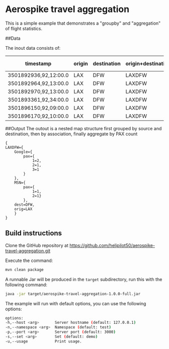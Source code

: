 # Aerospike travel aggregation

This is a simple example that demonstrates a "groupby" and "aggregation" of flight statistics.

##Data

The inout data consists of:

| timestamp | origin | destination | origin+destination | # Pax traveling | Association|
|-----------|--------|-------------|--------------------|---------------|------------|
|3501892936,92,12:00.0|LAX|DFW|LAXDFW|1|Google|
|3501892964,92,13:00.0|LAX|DFW|LAXDFW|1|Google|
|3501892970,92,13:00.0|LAX|DFW|LAXDFW|3|Google|
|3501893361,92,34:00.0|LAX|DFW|LAXDFW|2|Google|
|3501896150,92,09:00.0|LAX|DFW|LAXDFW|1|MSN|
|3501896170,92,10:00.0|LAX|DFW|LAXDFW|2|MSN|

##Output
The outout is a nested map structure first grouped by source and destination, then by association, finally aggregate by PAX count
```
{
LAXDFW={
	Google={
		pax={
			1=2, 
			2=1, 
			3=1
		}
	}, 
	MSN={
		pax={
			1=1, 
			2=1}
		}, 
	dest=DFW, 
	orig=LAX
	}
}
```

## Build instructions

Clone the GitHub repository at https://github.com/helipilot50/aerospike-travel-aggregation.git

Execute the command:
 
```bash
mvn clean package
```

A runnable Jar will be produced in the `target` subdirectory, run this with the following command:
```bash
java -jar target/aerospike-travel-aggregation-1.0.0-full.jar
```

The example will run with default options, you can use the following options:
```bash
options:
-h,--host <arg>       Server hostname (default: 127.0.0.1)
-n,--namespace <arg>  Namespace (default: test)
-p,--port <arg>       Server port (default: 3000)
-s,--set <arg>        Set (default: demo)
-u,--usage            Print usage.
```

